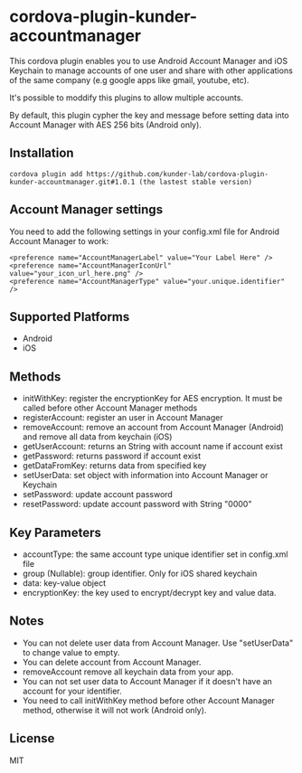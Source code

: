 <!---
license: Licensed to the Apache Software Foundation (ASF) under one
or more contributor license agreements.  See the NOTICE file
distributed with this work for additional information
regarding copyright ownership.  The ASF licenses this file
to you under the Apache License, Version 2.0 (the
"License"); you may not use this file except in compliance
with the License.  You may obtain a copy of the License at

http://www.apache.org/licenses/LICENSE-2.0

Unless required by applicable law or agreed to in writing,
software distributed under the License is distributed on an
"AS IS" BASIS, WITHOUT WARRANTIES OR CONDITIONS OF ANY
KIND, either express or implied.  See the License for the
specific language governing permissions and limitations
under the License.
-->

# cordova-plugin-kunder-accountmanager

This cordova plugin enables you to use Android Account Manager and iOS Keychain to manage accounts of one user and share with other applications of the same company (e.g google apps like gmail, youtube, etc).

It's possible to moddify this plugins to allow multiple accounts.

By default, this plugin cypher the key and message before setting data into Account Manager with AES 256 bits (Android only).

## Installation

```
cordova plugin add https://github.com/kunder-lab/cordova-plugin-kunder-accountmanager.git#1.0.1 (the lastest stable version)
```

## Account Manager settings

You need to add the following settings in your config.xml file for Android Account Manager to work:

```
<preference name="AccountManagerLabel" value="Your Label Here" />
<preference name="AccountManagerIconUrl" value="your_icon_url_here.png" />
<preference name="AccountManagerType" value="your.unique.identifier" />
```

## Supported Platforms

- Android
- iOS

## Methods

- initWithKey: register the encryptionKey for AES encryption. It must be called before other Account Manager methods
- registerAccount: register an user in Account Manager
- removeAccount: remove an account from Account Manager (Android) and remove all data from keychain (iOS)
- getUserAccount: returns an String with account name if account exist
- getPassword: returns password if account exist
- getDataFromKey: returns data from specified key
- setUserData: set object with information into Account Manager or Keychain
- setPassword: update account password
- resetPassword: update account password with String "0000"

## Key Parameters

- accountType: the same account type unique identifier set in config.xml file
- group (Nullable): group identifier. Only for iOS shared keychain
- data: key-value object
- encryptionKey: the key used to encrypt/decrypt key and value data. 

## Notes

- You can not delete user data from Account Manager. Use "setUserData" to change value to empty.
- You can delete account from Account Manager.
- removeAccount remove all keychain data from your app.
- You can not set user data to Account Manager if it doesn't have an account for your identifier.
- You need to call initWithKey method before other Account Manager method, otherwise it will not work (Android only).

## License

MIT

